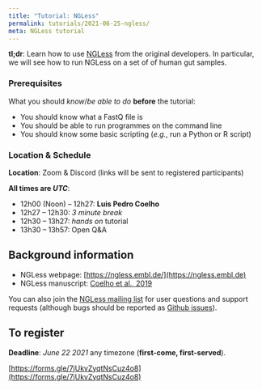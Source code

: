 ```yaml
---
title: "Tutorial: NGLess"
permalink: tutorials/2021-06-25-ngless/
meta: NGLess tutorial
---
```


**tl;dr**: Learn how to use [NGLess](https://ngless.embl.de) from the original
developers. In particular, we will see how to run NGLess on a set of of human
gut samples.

### Prerequisites

What you should _know_/_be able to do_ **before** the tutorial:

- You should know what a FastQ file is
- You should be able to run programmes on the command line
- You should know some basic scripting (_e.g._, run a Python or R script)

### Location &amp; Schedule

**Location**: Zoom &amp; Discord (links will be sent to registered participants)

**All times are _UTC_**:

- 12h00 (Noon) – 12h27: **Luis Pedro Coelho**
- 12h27 – 12h30: _3 minute break_
- 12h30 – 13h27: _hands on_ tutorial
- 13h30 – 13h57: Open Q&amp;A

## Background information

- NGLess webpage: [https://ngless.embl.de/](https://ngless.embl.de)
- NGLess manuscript: [Coelho et al., 2019](https://doi.org/10.1186/s40168-019-0684-8)


You can also join the [NGLess mailing list](https://groups.google.com/g/ngless)
for user questions and support requests (although bugs should be reported as
[Github issues](https://github.com/ngless-toolkit/ngless/)).

## To register

**Deadline**: _June 22 2021_ any timezone (**first-come, first-served**).

[https://forms.gle/7jUkvZyqtNsCuz4o8](https://forms.gle/7jUkvZyqtNsCuz4o8)

